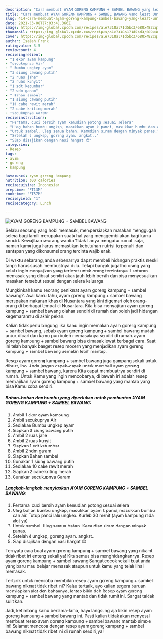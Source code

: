 ```yaml
---
description: "Cara membuat AYAM GORENG KAMPUNG + SAMBEL BAWANG yang lezat Untuk Jualan"
title: "Cara membuat AYAM GORENG KAMPUNG + SAMBEL BAWANG yang lezat Untuk Jualan"
slug: 414-cara-membuat-ayam-goreng-kampung-sambel-bawang-yang-lezat-untuk-jualan
date: 2021-03-08T17:03:41.366Z
image: https://img-global.cpcdn.com/recipes/a1e7318a171d5bd3/680x482cq70/ayam-goreng-kampung-sambel-bawang-foto-resep-utama.jpg
thumbnail: https://img-global.cpcdn.com/recipes/a1e7318a171d5bd3/680x482cq70/ayam-goreng-kampung-sambel-bawang-foto-resep-utama.jpg
cover: https://img-global.cpcdn.com/recipes/a1e7318a171d5bd3/680x482cq70/ayam-goreng-kampung-sambel-bawang-foto-resep-utama.jpg
author: Isaiah Frank
ratingvalue: 3.5
reviewcount: 4
recipeingredient:
- "1 ekor ayam kampung"
- "secukupnya Air"
- " Bumbu ungkep ayam"
- "3 siung bawang putih"
- "2 ruas jahe"
- "2 ruas kunyit"
- "1 sdt ketumbar"
- "2 sdm garam"
- " Bahan sambel"
- "1 siung bawang putih"
- "10 cabe rawit merah"
- "2 cabe kriting merah"
- "secukupnya Garam"
recipeinstructions:
- "Pertama, cuci bersih ayam kemudian potong sesuai selera"
- "Uleg bahan bumbu ungkep, masukkan ayam k panci, masukkan bumbu dan air. Tutup panci lalu ungkep. Kurleb 30 menit (ayam kampung rada alot ya)"
- "Untuk sambel. Uleg semua bahan. Kemudian siram dengan minyak panas."
- "Setelah d ungkep, goreng ayam. angkat.."
- "Siap disajikan dengan nasi hangat 😍"
categories:
- Resep
tags:
- ayam
- goreng
- kampung

katakunci: ayam goreng kampung 
nutrition: 300 calories
recipecuisine: Indonesian
preptime: "PT13M"
cooktime: "PT57M"
recipeyield: "1"
recipecategory: Lunch

---
```



![AYAM GORENG KAMPUNG + SAMBEL BAWANG](https://img-global.cpcdn.com/recipes/a1e7318a171d5bd3/680x482cq70/ayam-goreng-kampung-sambel-bawang-foto-resep-utama.jpg)

Selaku seorang yang hobi memasak, mempersiapkan masakan menggugah selera bagi famili merupakan suatu hal yang menggembirakan bagi kamu sendiri. Kewajiban seorang  wanita Tidak hanya mengatur rumah saja, namun kamu juga harus memastikan kebutuhan nutrisi terpenuhi dan santapan yang dikonsumsi orang tercinta wajib enak.

Di waktu  sekarang, anda sebenarnya dapat membeli hidangan praktis meski tanpa harus susah membuatnya dulu. Tetapi banyak juga lho orang yang selalu ingin menyajikan yang terlezat untuk orang tercintanya. Lantaran, memasak yang dibuat sendiri akan jauh lebih bersih dan bisa menyesuaikan masakan tersebut sesuai dengan selera keluarga. 



Mungkinkah kamu seorang penikmat ayam goreng kampung + sambel bawang?. Asal kamu tahu, ayam goreng kampung + sambel bawang merupakan makanan khas di Nusantara yang kini digemari oleh orang-orang di berbagai tempat di Nusantara. Kita bisa menyajikan ayam goreng kampung + sambel bawang olahan sendiri di rumah dan boleh jadi hidangan kegemaranmu di akhir pekan.

Kalian tidak perlu bingung jika kamu ingin memakan ayam goreng kampung + sambel bawang, sebab ayam goreng kampung + sambel bawang mudah untuk dicari dan kamu pun boleh memasaknya sendiri di rumah. ayam goreng kampung + sambel bawang bisa dimasak lewat berbagai cara. Saat ini telah banyak banget resep modern yang menjadikan ayam goreng kampung + sambel bawang semakin lebih mantap.

Resep ayam goreng kampung + sambel bawang juga gampang sekali untuk dibuat, lho. Anda jangan capek-capek untuk membeli ayam goreng kampung + sambel bawang, karena Kita dapat membuatnya sendiri di rumah. Untuk Kamu yang ingin mencobanya, di bawah ini adalah resep menyajikan ayam goreng kampung + sambel bawang yang mantab yang bisa Kamu coba sendiri.

<!--inarticleads1-->

##### Bahan-bahan dan bumbu yang diperlukan untuk pembuatan AYAM GORENG KAMPUNG + SAMBEL BAWANG:

1. Ambil 1 ekor ayam kampung
1. Ambil secukupnya Air
1. Sediakan  Bumbu ungkep ayam
1. Siapkan 3 siung bawang putih
1. Ambil 2 ruas jahe
1. Ambil 2 ruas kunyit
1. Siapkan 1 sdt ketumbar
1. Ambil 2 sdm garam
1. Siapkan  Bahan sambel
1. Gunakan 1 siung bawang putih
1. Sediakan 10 cabe rawit merah
1. Siapkan 2 cabe kriting merah
1. Gunakan secukupnya Garam




<!--inarticleads2-->

##### Langkah-langkah menyiapkan AYAM GORENG KAMPUNG + SAMBEL BAWANG:

1. Pertama, cuci bersih ayam kemudian potong sesuai selera
1. Uleg bahan bumbu ungkep, masukkan ayam k panci, masukkan bumbu dan air. Tutup panci lalu ungkep. Kurleb 30 menit (ayam kampung rada alot ya)
1. Untuk sambel. Uleg semua bahan. Kemudian siram dengan minyak panas.
1. Setelah d ungkep, goreng ayam. angkat..
1. Siap disajikan dengan nasi hangat 😍




Ternyata cara buat ayam goreng kampung + sambel bawang yang nikamt tidak ribet ini enteng sekali ya! Kita semua bisa menghidangkannya. Resep ayam goreng kampung + sambel bawang Sangat cocok sekali buat anda yang baru mau belajar memasak ataupun untuk kamu yang telah lihai memasak.

Tertarik untuk mencoba membikin resep ayam goreng kampung + sambel bawang nikmat tidak ribet ini? Kalau tertarik, ayo kalian segera buruan menyiapkan alat dan bahannya, lantas bikin deh Resep ayam goreng kampung + sambel bawang yang mantab dan tidak rumit ini. Sangat taidak sulit kan. 

Jadi, ketimbang kamu berlama-lama, hayo langsung aja bikin resep ayam goreng kampung + sambel bawang ini. Pasti kalian tiidak akan menyesal membuat resep ayam goreng kampung + sambel bawang mantab simple ini! Selamat mencoba dengan resep ayam goreng kampung + sambel bawang nikmat tidak ribet ini di rumah sendiri,ya!.

